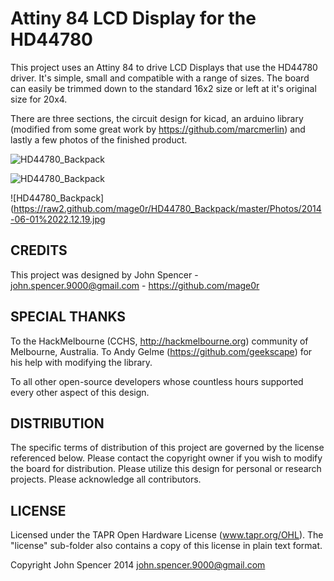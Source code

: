 Attiny 84 LCD Display for the HD44780
=============

This project uses an Attiny 84 to drive LCD Displays that use the HD44780 driver.  It's simple, small and compatible with a range of sizes.  The board can easily be trimmed down to the standard 16x2 size or left at it's original size for 20x4.

There are three sections, the circuit design for kicad, an arduino library (modified from some great work by https://github.com/marcmerlin) and lastly a few photos of the finished product.


![HD44780_Backpack](https://raw2.github.com/mage0r/HD44780_Backpack/master/Photos/Screenshot.png)

![HD44780_Backpack](https://raw2.github.com/mage0r/HD44780_Backpack/master/Photos/2014-06-01%2018.00.34.jpg)

![HD44780_Backpack](https://raw2.github.com/mage0r/HD44780_Backpack/master/Photos/2014-06-01%2022.12.19.jpg

CREDITS
------------
This project was designed by John Spencer - john.spencer.9000@gmail.com - https://github.com/mage0r

SPECIAL THANKS
------------

To the HackMelbourne (CCHS, http://hackmelbourne.org) community of Melbourne, Australia.
To Andy Gelme (https://github.com/geekscape) for his help with modifying the library.

To all other open-source developers whose countless hours supported every other aspect of this design.

DISTRIBUTION
------------
The specific terms of distribution of this project are governed by the
license referenced below. Please contact the copyright owner if you wish to modify the board for distribution. Please utilize this design for personal or research projects. Please acknowledge all contributors.

LICENSE
-------
Licensed under the TAPR Open Hardware License (www.tapr.org/OHL).
The "license" sub-folder also contains a copy of this license in plain text format.

Copyright John Spencer 2014
john.spencer.9000@gmail.com
